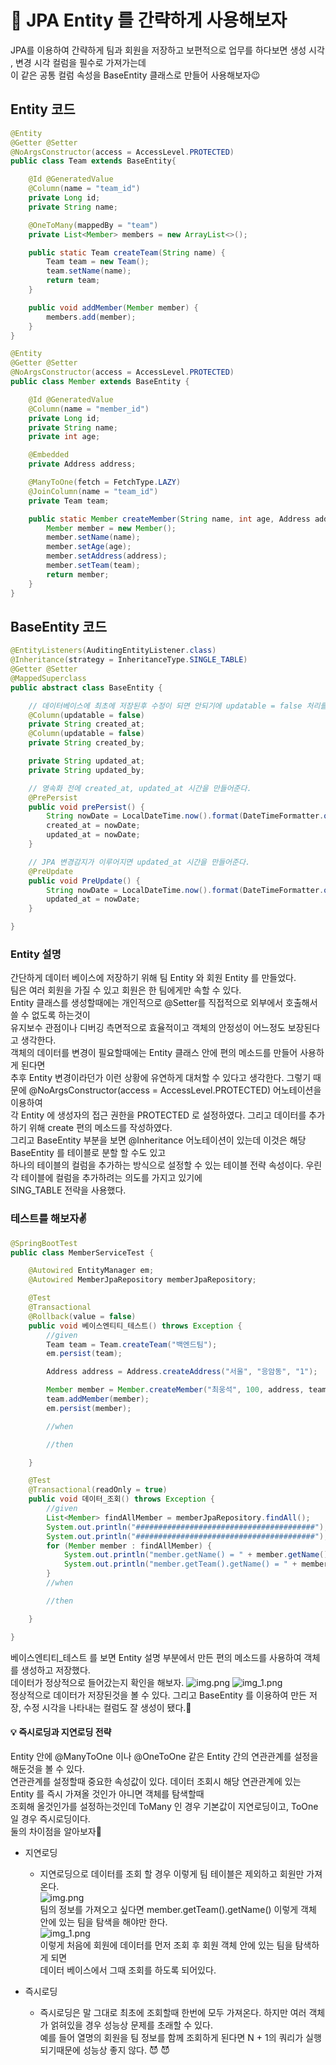 # :loudspeaker: JPA Entity 를 간략하게 사용해보자
JPA를 이용하여 간략하게 팀과 회원을 저장하고 보편적으로 업무를 하다보면 생성 시각 , 변경 시각 컬럼을 필수로 가져가는데  
이 같은 공통 컬럼 속성을 BaseEntity 클래스로 만들어 사용해보자:wink:       

## Entity 코드
```java
@Entity
@Getter @Setter
@NoArgsConstructor(access = AccessLevel.PROTECTED)
public class Team extends BaseEntity{

    @Id @GeneratedValue
    @Column(name = "team_id")
    private Long id;
    private String name;

    @OneToMany(mappedBy = "team")
    private List<Member> members = new ArrayList<>();

    public static Team createTeam(String name) {
        Team team = new Team();
        team.setName(name);
        return team;
    }

    public void addMember(Member member) {
        members.add(member);
    }
}
```

```java
@Entity
@Getter @Setter
@NoArgsConstructor(access = AccessLevel.PROTECTED)
public class Member extends BaseEntity {

    @Id @GeneratedValue
    @Column(name = "member_id")
    private Long id;
    private String name;
    private int age;

    @Embedded
    private Address address;

    @ManyToOne(fetch = FetchType.LAZY)
    @JoinColumn(name = "team_id")
    private Team team;

    public static Member createMember(String name, int age, Address address, Team team) {
        Member member = new Member();
        member.setName(name);
        member.setAge(age);
        member.setAddress(address);
        member.setTeam(team);
        return member;
    }
}
```

## BaseEntity 코드
```java
@EntityListeners(AuditingEntityListener.class)
@Inheritance(strategy = InheritanceType.SINGLE_TABLE)
@Getter @Setter
@MappedSuperclass
public abstract class BaseEntity {

    // 데이터베이스에 최초에 저장된후 수정이 되면 안되기에 updatable = false 처리를 해준다.
    @Column(updatable = false)
    private String created_at;
    @Column(updatable = false)
    private String created_by;

    private String updated_at;
    private String updated_by;

    // 영속화 전에 created_at, updated_at 시간을 만들어준다.
    @PrePersist
    public void prePersist() {
        String nowDate = LocalDateTime.now().format(DateTimeFormatter.ofPattern("yyyy-MM-dd HH:mm:ss"));
        created_at = nowDate;
        updated_at = nowDate;
    }

    // JPA 변경감지가 이루어지면 updated_at 시간을 만들어준다.
    @PreUpdate
    public void PreUpdate() {
        String nowDate = LocalDateTime.now().format(DateTimeFormatter.ofPattern("yyyy-MM-dd HH:mm:ss"));
        updated_at = nowDate;
    }

}
```

### Entity 설명
간단하게 데이터 베이스에 저장하기 위해 팀 Entity 와 회원 Entity 를 만들었다.  
팀은 여러 회원을 가질 수 있고 회원은 한 팀에게만 속할 수 있다.   
Entity 클래스를 생성할때에는 개인적으로 @Setter를 직접적으로 외부에서 호출해서 쓸 수 없도록 하는것이  
유지보수 관점이나 디버깅 측면적으로 효율적이고 객체의 안정성이 어느정도 보장된다고 생각한다.    
객체의 데이터를 변경이 필요할때에는 Entity 클래스 안에 편의 메소드를 만들어 사용하게 된다면  
추후 Entity 변경이라던가 이런 상황에 유연하게 대처할 수 있다고 생각한다.
그렇기 때문에 @NoArgsConstructor(access = AccessLevel.PROTECTED) 어노테이션을 이용하여  
각 Entity 에 생성자의 접근 권한을 PROTECTED 로 설정하였다. 그리고 데이터를 추가하기 위해 create 편의 메소드를 작성하였다.  
그리고 BaseEntity 부분을 보면 @Inheritance 어노테이션이 있는데 이것은 해당 BaseEntity 를 테이블로 분할 할 수도 있고  
하나의 테이블의 컬럼을 추가하는 방식으로 설정할 수 있는 테이블 전략 속성이다. 우린 각 테이블에 컬럼을 추가하려는 의도를 가지고 있기에  
SING_TABLE 전략을 사용했다.

### 테스트를 해보자:v:
```java
@SpringBootTest
public class MemberServiceTest {

    @Autowired EntityManager em;
    @Autowired MemberJpaRepository memberJpaRepository;

    @Test
    @Transactional
    @Rollback(value = false)
    public void 베이스엔티티_테스트() throws Exception {
        //given
        Team team = Team.createTeam("백엔드팀");
        em.persist(team);

        Address address = Address.createAddress("서울", "응암동", "1");

        Member member = Member.createMember("최웅석", 100, address, team);
        team.addMember(member);
        em.persist(member);

        //when

        //then

    }

    @Test
    @Transactional(readOnly = true)
    public void 데이터_조회() throws Exception {
        //given
        List<Member> findAllMember = memberJpaRepository.findAll();
        System.out.println("########################################");
        System.out.println("########################################");
        for (Member member : findAllMember) {
            System.out.println("member.getName() = " + member.getName());
            System.out.println("member.getTeam().getName() = " + member.getTeam().getName());
        }
        //when

        //then

    }

}
```

베이스엔티티_테스트 를 보면 Entity 설명 부분에서 만든 편의 메소드를 사용하여 객체를 생성하고 저장했다.  
데이터가 정상적으로 들어갔는지 확인을 해보자.
![img.png](../imges/img_12.png)
![img_1.png](../imges/img_13.png)  
정상적으로 데이터가 저장된것을 볼 수 있다. 그리고 BaseEntity 를 이용하여 만든 저장, 수정 시각을 나타내는 컬럼도 잘 생성이 됐다.:wave:


#### :bulb: 즉시로딩과 지연로딩 전략
Entity 안에 @ManyToOne 이나 @OneToOne 같은 Entity 간의 연관관계를 설정을 해둔것을 볼 수 있다.  
연관관계를 설정할때 중요한 속성값이 있다. 데이터 조회시 해당 연관관계에 있는 Entity 를 즉시 가져올 것인가 아니면 객체를 탐색할때  
조회해 올것인가를 설정하는것인데 ToMany 인 경우 기본값이 지연로딩이고, ToOne 일 경우 즉시로딩이다.  
둘의 차이점을 알아보자:punch:

- 지연로딩
    - 지연로딩으로 데이터를 조회 할 경우 이렇게 팀 테이블은 제외하고 회원만 가져온다.    
    ![img.png](../imges/img_14.png)  
    팀의 정보를 가져오고 싶다면 member.getTeam().getName() 이렇게 객체 안에 있는 팀을 탐색을 해야만 한다.  
    ![img_1.png](../imges/img_15.png)  
    이렇게 처음에 회원에 데이터를 먼저 조회 후 회원 객체 안에 있는 팀을 탐색하게 되면   
      데이터 베이스에서 그때 조회를 하도록 되어있다.

- 즉시로딩
    - 즉시로딩은 말 그대로 최초에 조회할때 한번에 모두 가져온다. 하지만 여러 객체가 얽혀있을 경우 성능상 문제를 초래할 수 있다.  
      예를 들어 열명의 회원을 팀 정보를 함께 조회하게 된다면 N + 1의 쿼리가 실행되기때문에 성능상 좋지 않다. :smiling_imp: :smiling_imp:   